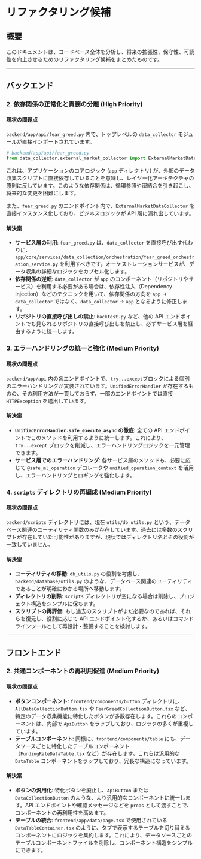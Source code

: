 # リファクタリング候補

## 概要

このドキュメントは、コードベース全体を分析し、将来の拡張性、保守性、可読性を向上させるためのリファクタリング候補をまとめたものです。

---

## バックエンド

### 2. 依存関係の正常化と責務の分離 (High Priority)

#### 現状の問題点

`backend/app/api/fear_greed.py` 内で、トップレベルの `data_collector` モジュールが直接インポートされています。

```python
# backend/app/api/fear_greed.py
from data_collector.external_market_collector import ExternalMarketDataCollector
```

これは、アプリケーションのコアロジック (`app` ディレクトリ) が、外部のデータ収集スクリプトに直接依存していることを意味し、レイヤー化アーキテクチャの原則に反しています。このような依存関係は、循環参照や密結合を引き起こし、将来的な変更を困難にします。

また、`fear_greed.py` のエンドポイント内で、`ExternalMarketDataCollector` を直接インスタンス化しており、ビジネスロジックが API 層に漏れ出しています。

#### 解決案

- **サービス層の利用**: `fear_greed.py` は、`data_collector` を直接呼び出す代わりに、`app/core/services/data_collection/orchestration/fear_greed_orchestration_service.py` を利用すべきです。オーケストレーションサービスが、データ収集の詳細なロジックをカプセル化します。
- **依存関係の逆転**: `data_collector` が `app` のコンポーネント（リポジトリやサービス）を利用する必要がある場合は、依存性注入（Dependency Injection）などのテクニックを用いて、依存関係の方向を `app` -> `data_collector` ではなく、`data_collector` -> `app` となるように修正します。
- **リポジトリの直接呼び出しの禁止**: `backtest.py` など、他の API エンドポイントでも見られるリポジトリの直接呼び出しを禁止し、必ずサービス層を経由するように統一します。

### 3. エラーハンドリングの統一と強化 (Medium Priority)

#### 現状の問題点

`backend/app/api` 内の各エンドポイントで、`try...except`ブロックによる個別のエラーハンドリングが実装されています。`UnifiedErrorHandler` が存在するものの、その利用方法が一貫しておらず、一部のエンドポイントでは直接 `HTTPException` を送出しています。

#### 解決案

- **`UnifiedErrorHandler.safe_execute_async` の徹底**: 全ての API エンドポイントでこのメソッドを利用するように統一します。これにより、`try...except` ブロックを削減し、エラーハンドリングロジックを一元管理できます。
- **サービス層でのエラーハンドリング**: 各サービス層のメソッドも、必要に応じて `@safe_ml_operation` デコレータや `unified_operation_context` を活用し、エラーハンドリングとロギングを強化します。

### 4. `scripts` ディレクトリの再編成 (Medium Priority)

#### 現状の問題点

`backend/scripts` ディレクトリには、現在 `utils/db_utils.py` という、データベース関連のユーティリティ関数のみが存在しています。過去には多数のスクリプトが存在していた可能性がありますが、現状ではディレクトリ名とその役割が一致していません。

#### 解決案

- **ユーティリティの移動**: `db_utils.py` の役割を考慮し、`backend/database/utils.py` のような、データベース関連のユーティリティであることが明確にわかる場所へ移動します。
- **ディレクトリの削除**: `scripts` ディレクトリが空になる場合は削除し、プロジェクト構造をシンプルに保ちます。
- **スクリプトの再評価**: もし過去のスクリプトがまだ必要なのであれば、それらを復元し、役割に応じて API エンドポイント化するか、あるいはコマンドラインツールとして再設計・整備することを検討します。

---

## フロントエンド

### 2. 共通コンポーネントの再利用促進 (Medium Priority)

#### 現状の問題点

- **ボタンコンポーネント**: `frontend/components/button` ディレクトリに、`AllDataCollectionButton.tsx` や `FearGreedCollectionButton.tsx` など、特定のデータ収集機能に特化したボタンが多数存在します。これらのコンポーネントは、内部で `ApiButton` をラップしており、ロジックの多くが重複しています。
- **テーブルコンポーネント**: 同様に、`frontend/components/table` にも、データソースごとに特化したテーブルコンポーネント（`FundingRateDataTable.tsx` など）が存在します。これらは汎用的な `DataTable` コンポーネントをラップしており、冗長な構造になっています。

#### 解決案

- **ボタンの汎用化**: 特化ボタンを廃止し、`ApiButton` または `DataCollectionButton` のような、より汎用的なコンポーネントに統一します。API エンドポイントや確認メッセージなどを `props` として渡すことで、コンポーネントの再利用性を高めます。
- **テーブルの統合**: `frontend/app/data/page.tsx` で使用されている `DataTableContainer.tsx` のように、タブで表示するテーブルを切り替えるコンポーネントにロジックを集約します。これにより、データソースごとのテーブルコンポーネントファイルを削除し、コンポーネント構造をシンプルにできます。
